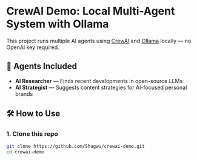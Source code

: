 # CrewAI Demo: Local Multi-Agent System with Ollama

This project runs multiple AI agents using [CrewAI](https://docs.crewai.com/) and [Ollama](https://ollama.com/) locally — no OpenAI key required.

## 🧠 Agents Included

- **AI Researcher** — Finds recent developments in open-source LLMs  
- **AI Strategist** — Suggests content strategies for AI-focused personal brands

## 🛠️ How to Use

### 1. Clone this repo
```bash
git clone https://github.com/Shagwu/crewai-demo.git
cd crewai-demo
